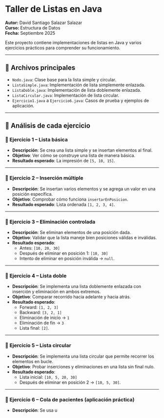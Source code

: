 # Taller de Listas en Java

**Autor:** David Santiago Salazar Salazar  
**Curso:** Estructura de Datos  
**Fecha:** Septiembre 2025  

Este proyecto contiene implementaciones de listas en Java y varios ejercicios prácticos
para comprender su funcionamiento.

---

## 📂 Archivos principales
- `Nodo.java`: Clase base para la lista simple y circular.
- `ListaSimple.java`: Implementación de lista simplemente enlazada.
- `ListaDoble.java`: Implementación de lista doblemente enlazada.
- `ListaCircular.java`: Implementación de lista circular.
- `Ejercicio1.java` a `Ejercicio6.java`: Casos de prueba y ejemplos de aplicación.

---

## 📝 Análisis de cada ejercicio

### 🔹 Ejercicio 1 – Lista básica
- **Descripción**: Se crea una lista simple y se insertan elementos al final.
- **Objetivo**: Ver cómo se construye una lista de manera básica.
- **Resultado esperado**: La impresión de `[5, 10, 15]`.

---

### 🔹 Ejercicio 2 – Inserción múltiple
- **Descripción**: Se insertan varios elementos y se agrega un valor en una posición específica.
- **Objetivo**: Comprobar cómo funciona `insertarEnPosicion`.
- **Resultado esperado**: Lista ordenada `[1, 2, 3, 4]`.

---

### 🔹 Ejercicio 3 – Eliminación controlada
- **Descripción**: Se eliminan elementos de una posición dada.
- **Objetivo**: Validar que la lista maneje bien posiciones válidas e inválidas.
- **Resultado esperado**:
  - Antes: `[10, 20, 30]`
  - Después de eliminar en posición 1: `[10, 30]`
  - Intento de eliminar en posición inválida → `null`.

---

### 🔹 Ejercicio 4 – Lista doble
- **Descripción**: Se implementa una lista doblemente enlazada con inserción y eliminación en ambos extremos.
- **Objetivo**: Comparar recorrido hacia adelante y hacia atrás.
- **Resultado esperado**:
  - Forward: `[1, 2, 3]`
  - Backward: `[3, 2, 1]`
  - Eliminación de inicio → `1`
  - Eliminación de fin → `3`
  - Lista final: `[2]`.

---

### 🔹 Ejercicio 5 – Lista circular
- **Descripción**: Se implementa una lista circular que permite recorrer los elementos en bucle.
- **Objetivo**: Probar inserciones y eliminaciones en una lista sin final nulo.
- **Resultado esperado**:
  - Lista inicial: `[10, 5, 20, 30]`
  - Después de eliminar en posición 2 → `[10, 5, 30]`.

---

### 🔹 Ejercicio 6 – Cola de pacientes (aplicación práctica)
- **Descripción**: Se usa u
